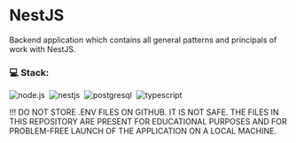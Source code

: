 # NestJS

Backend application which contains all general patterns and principals of work with NestJS.

### 💻 Stack:
<img alt="node.js" src="https://img.shields.io/badge/node.js-060619.svg?&style=for-the-badge&logo=node.js&logoColor=fff&logoWidth=20&labelColor=20207F" />&nbsp;
<img alt="nestjs" src="https://img.shields.io/badge/express-060619.svg?&style=for-the-badge&logo=nestjs&logoColor=fff&logoWidth=20&labelColor=20207F" />&nbsp;
<img alt="postgresql" src="https://img.shields.io/badge/mongodb-060619.svg?&style=for-the-badge&logo=postgresql&logoColor=fff&logoWidth=20&labelColor=20207F" />&nbsp;
<img alt="typescript" src="https://img.shields.io/badge/typescript-060619.svg?&style=for-the-badge&logo=typescript&logoColor=fff&logoWidth=20&labelColor=20207F" />&nbsp;


!!! DO NOT STORE .ENV FILES ON GITHUB. IT IS NOT SAFE. THE FILES IN THIS REPOSITORY ARE PRESENT FOR EDUCATIONAL PURPOSES AND FOR PROBLEM-FREE LAUNCH OF THE APPLICATION ON A LOCAL MACHINE.